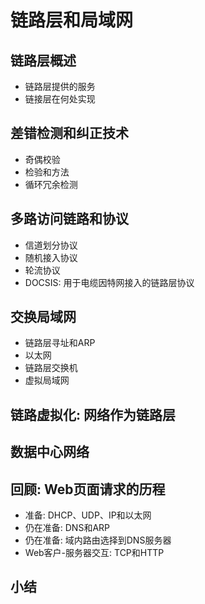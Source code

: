 # 链路层和局域网
## 链路层概述
- 链路层提供的服务
- 链接层在何处实现
## 差错检测和纠正技术
- 奇偶校验
- 检验和方法
- 循环冗余检测
## 多路访问链路和协议
- 信道划分协议
- 随机接入协议
- 轮流协议
- DOCSIS: 用于电缆因特网接入的链路层协议
## 交换局域网
- 链路层寻址和ARP
- 以太网
- 链路层交换机
- 虚拟局域网
## 链路虚拟化: 网络作为链路层
## 数据中心网络
## 回顾: Web页面请求的历程
- 准备: DHCP、UDP、IP和以太网
- 仍在准备: DNS和ARP
- 仍在准备: 域内路由选择到DNS服务器
- Web客户-服务器交互: TCP和HTTP
## 小结
